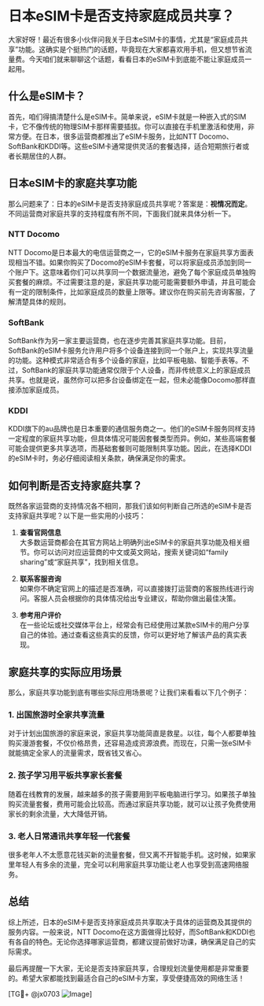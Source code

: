 # 日本eSIM卡是否支持家庭成员共享？

大家好呀！最近有很多小伙伴问我关于日本eSIM卡的事情，尤其是“家庭成员共享”功能。这确实是个挺热门的话题，毕竟现在大家都喜欢用手机，但又想节省流量费。今天咱们就来聊聊这个话题，看看日本的eSIM卡到底能不能让家庭成员一起用。

## 什么是eSIM卡？

首先，咱们得搞清楚什么是eSIM卡。简单来说，eSIM卡就是一种嵌入式的SIM卡，它不像传统的物理SIM卡那样需要插拔。你可以直接在手机里激活和使用，非常方便。在日本，很多运营商都推出了eSIM卡服务，比如NTT Docomo、SoftBank和KDDI等。这些eSIM卡通常提供灵活的套餐选择，适合短期旅行者或者长期居住的人群。

## 日本eSIM卡的家庭共享功能

那么问题来了：日本的eSIM卡是否支持家庭成员共享呢？答案是：**视情况而定**。不同运营商对家庭共享的支持程度有所不同，下面我们就来具体分析一下。

### NTT Docomo

NTT Docomo是日本最大的电信运营商之一，它的eSIM卡服务在家庭共享方面表现相当不错。如果你购买了Docomo的eSIM卡套餐，可以将家庭成员添加到同一个账户下。这意味着你们可以共享同一个数据流量池，避免了每个家庭成员单独购买套餐的麻烦。不过需要注意的是，家庭共享功能可能需要额外申请，并且可能会有一定的限制条件，比如家庭成员的数量上限等。建议你在购买前先咨询客服，了解清楚具体的规则。

### SoftBank

SoftBank作为另一家主要运营商，也在逐步完善其家庭共享功能。目前，SoftBank的eSIM卡服务允许用户将多个设备连接到同一个账户上，实现共享流量的功能。这种模式非常适合有多个设备的家庭，比如平板电脑、智能手表等。不过，SoftBank的家庭共享功能通常仅限于个人设备，而非传统意义上的家庭成员共享。也就是说，虽然你可以把多台设备绑定在一起，但未必能像Docomo那样直接添加家庭成员。

### KDDI

KDDI旗下的au品牌也是日本重要的通信服务商之一。他们的eSIM卡服务同样支持一定程度的家庭共享功能，但具体情况可能因套餐类型而异。例如，某些高端套餐可能会提供更多共享选项，而基础套餐则可能限制共享功能。因此，在选择KDDI的eSIM卡时，务必仔细阅读相关条款，确保满足你的需求。

## 如何判断是否支持家庭共享？

既然各家运营商的支持情况各不相同，那我们该如何判断自己所选的eSIM卡是否支持家庭共享呢？以下是一些实用的小技巧：

1. **查看官网信息**  
   大多数运营商都会在其官方网站上明确列出eSIM卡的家庭共享功能及相关细节。你可以访问对应运营商的中文或英文网站，搜索关键词如“family sharing”或“家庭共享”，找到相关信息。

2. **联系客服咨询**  
   如果你不确定官网上的描述是否准确，可以直接拨打运营商的客服热线进行询问。客服人员会根据你的具体情况给出专业建议，帮助你做出最佳决策。

3. **参考用户评价**  
   在一些论坛或社交媒体平台上，经常会有已经使用过某款eSIM卡的用户分享自己的体验。通过查看这些真实的反馈，你可以更好地了解该产品的真实表现。

## 家庭共享的实际应用场景

那么，家庭共享功能到底有哪些实际应用场景呢？让我们来看看以下几个例子：

### 1. 出国旅游时全家共享流量

对于计划出国旅游的家庭来说，家庭共享功能简直是救星。以往，每个人都要单独购买漫游套餐，不仅价格昂贵，还容易造成资源浪费。而现在，只需一张eSIM卡就能搞定全家人的流量需求，既省钱又省心。

### 2. 孩子学习用平板共享家长套餐

随着在线教育的发展，越来越多的孩子需要用到平板电脑进行学习。如果孩子单独购买流量套餐，费用可能会比较高。而通过家庭共享功能，就可以让孩子免费使用家长的剩余流量，大大降低开销。

### 3. 老人日常通讯共享年轻一代套餐

很多老年人不太愿意花钱买新的流量套餐，但又离不开智能手机。这时候，如果家里年轻人有多余的流量，完全可以利用家庭共享功能让老人也享受到高速网络服务。

## 总结

综上所述，日本的eSIM卡是否支持家庭成员共享取决于具体的运营商及其提供的服务内容。一般来说，NTT Docomo在这方面做得比较好，而SoftBank和KDDI也有各自的特色。无论你选择哪家运营商，都建议提前做好功课，确保满足自己的实际需求。

最后再提醒一下大家，无论是否支持家庭共享，合理规划流量使用都是非常重要的。希望大家都能找到最适合自己的eSIM卡方案，享受便捷高效的网络生活！

[TG💪+ @jx0703 ![Image](https://github.com/user-attachments/assets/dbca1d08-cadb-493c-b0ec-ad6f7a83f270)]